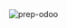 <p>&nbsp;<img align="center" src="https://github-readme-stats.vercel.app/api?username=prep-odoo&show_icons=true&locale=en" alt="prep-odoo" /></p>

